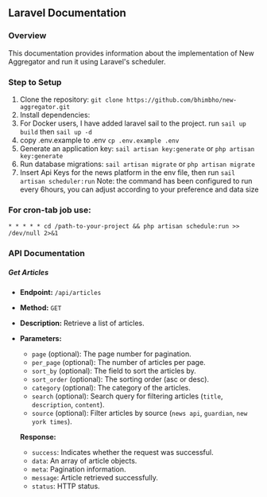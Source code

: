 ## Laravel Documentation

### Overview
This documentation provides information about the implementation of New Aggregator and run it using Laravel's scheduler.

### Step to Setup
1. Clone the repository:
`git clone https://github.com/bhimbho/new-aggregator.git`
2. Install dependencies:
3. For Docker users, I have added laravel sail to the project.
run `sail up build` then `sail up -d`
4. copy .env.example to .env
`cp .env.example .env`
5. Generate an application key:
`sail artisan key:generate` or `php artisan key:generate`
6. Run database migrations:
`sail artisan migrate` or `php artisan migrate`
5. Insert Api Keys for the news platform in the env file, then run
`sail artisan scheduler:run`
Note: the command has been configured to run every 6hours, you can adjust according to your preference and data size

### For cron-tab job use:
`* * * * * cd /path-to-your-project && php artisan schedule:run >> /dev/null 2>&1`


### API Documentation
##### Get Articles
- **Endpoint:** `/api/articles`
- **Method:** `GET`
- **Description:** Retrieve a list of articles.
- **Parameters:**
  - `page` (optional): The page number for pagination.
  - `per_page` (optional): The number of articles per page.
  - `sort_by` (optional): The field to sort the articles by.
  - `sort_order` (optional): The sorting order (asc or desc).
  - `category` (optional): The category of the articles.
  - `search` (optional): Search query for filtering articles (`title`, `description`, `content`).
  - `source` (optional): Filter articles by source (`news api`, `guardian`, `new york times`).

  **Response:**
  - `success`: Indicates whether the request was successful.
  - `data`: An array of article objects.
  - `meta`: Pagination information.
  - `message`: Article retrieved successfully.
  - `status`: HTTP status.


